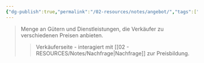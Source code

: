 ```yaml
---
{"dg-publish":true,"permalink":"/02-resources/notes/angebot/","tags":["markt/mechanismus"],"noteIcon":"","updated":"2025-08-28T17:45:54.000+02:00"}
---
```


>Menge an Gütern und Dienstleistungen, die Verkäufer zu verschiedenen Preisen anbieten.
>>Verkäuferseite - interagiert mit [[02 - RESOURCES/Notes/Nachfrage\|Nachfrage]] zur Preisbildung.